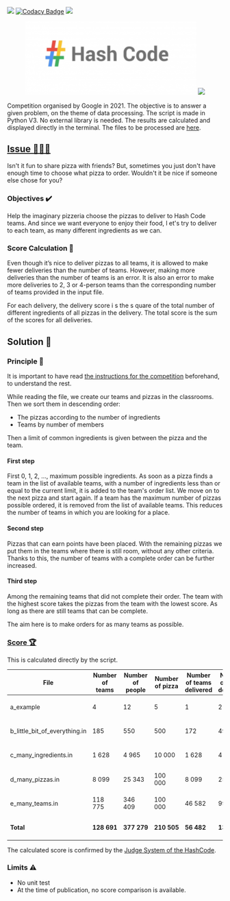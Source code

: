 <img src="https://img.shields.io/static/v1?style=flat&message=Python&logo=python&labelColor=FFD43B&color=FFD43B&logoColor=306998&label=%20"/> [![Codacy Badge](https://app.codacy.com/project/badge/Grade/27f12e9c8f1c4144a54253ea77c98a3c)](https://www.codacy.com/gh/EdouardGautier/Haschcode-2021-Practice-round/dashboard?utm_source=github.com&amp;utm_medium=referral&amp;utm_content=EdouardGautier/Haschcode-2021-Practice-round&amp;utm_campaign=Badge_Grade) <img src="https://img.shields.io/github/last-commit/Edouardgautier/Haschcode-2021-Practice-round"/>
<p align="center">
    <a>
        <img  src="images\logo.png" alt="Hash Code Logo" width="400" height="">
        <img src="https://github-readme-stats.vercel.app/api/pin/?username=EdouardGautier&repo=Haschcode-2021-Practice-round&theme=default_repocard&show_icons=true"/>
    </a>
</p>

Competition organised by Google in 2021. The objective is to answer a given problem, on the theme of data processing.
The script is made in Python V3. No external library is needed.
The results are calculated and displayed directly in the terminal. The files to be processed are [here](Output).

## [Issue 🍕🍕🍕](practice_round_2021_v2.pdf)
Isn't it fun to share pizza with friends? But, sometimes you just don't have enough time to choose what pizza to order. Wouldn't it be nice if someone else chose for you?

### Objectives ✔️
Help the imaginary pizzeria choose the pizzas to deliver to Hash Code teams. And since we want everyone to enjoy their food, l et's try to deliver to each team, as many different ingredients as we can.

### Score Calculation 🏅
Even though it’s nice to deliver pizzas to all teams, it is allowed to make fewer deliveries than the number of teams. However, making more deliveries than the number of teams is an error. It is also an error to make more deliveries to 2, 3 or 4-person teams than the corresponding number of teams provided in the input file.

For each delivery, the delivery score i s the s quare of the total number of different ingredients of all pizzas in the delivery. The total score is the sum of the scores for all deliveries.

## Solution 🔨
### Principle 🍕
It is important to have read [the instructions for the competition](practice_round_2021_v2.pdf) beforehand, to understand the rest.

While reading the file, we create our teams and pizzas in the classrooms. Then we sort them in descending order:
-  The pizzas according to the number of ingredients
-  Teams by number of members

Then a limit of common ingredients is given between the pizza and the team.

#### First step
First 0, 1, 2, ..., maximum possible ingredients.
As soon as a pizza finds a team in the list of available teams, with a number of ingredients less than or equal to the current limit, it is added to the team's order list. We move on to the next pizza and start again.
If a team has the maximum number of pizzas possible ordered, it is removed from the list of available teams. This reduces the number of teams in which you are looking for a place.

#### Second step
Pizzas that can earn points have been placed.
With the remaining pizzas we put them in the teams where there is still room, without any other criteria.
Thanks to this, the number of teams with a complete order can be further increased.

#### Third step
Among the remaining teams that did not complete their order. 
The team with the highest score takes the pizzas from the team with the lowest score. 
As long as there are still teams that can be complete.

The aim here is to make orders for as many teams as possible. 

### [Score 🏆](images/Score.png)

This is calculated directly by the script.

File | Number of teams | Number of people | Number of pizza | Number of teams delivered | Number of pizza delivered | Score | Time 
------------ | ------------- | ------------ | ------------- | ------------ | ------------ | ------------ | ------------ |
a_example | 4 | 12 | 5 | 1 | 2 | 25 | 00h 00min 00s |
b_little_bit_of_everything.in | 185 | 550 | 500 | 172 | 498 | 10 189 | 00h 00min 00s |
c_many_ingredients.in | 1 628 | 4 965 | 10 000 | 1 628 | 4 965 | 211 233 622 | 00h 08min 37s |
d_many_pizzas.in | 8 099 | 25 343 | 100 000 | 8 099 | 25 343 | 3 485 623 | 00h 00min 06s |
e_many_teams.in | 118 775 | 346 409 | 100 000 | 46 582 | 99 998 | 5 697 910 | 00h 00min 28s |
**Total** | **128 691** | **377 279** | **210 505** | **56 482** | **130 806** | **220 427 369** | **00h 09min 11s** |

The calculated score is confirmed by the [Judge System of the HashCode](images/Score_google.png).

### Limits ⚠️
-  No unit test
-  At the time of publication, no score comparison is available. 